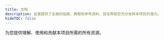 ```yaml
---
title: 文档
description: 这里提供了全面的指南、教程和参考资料，旨在帮助您充分发挥本项目的潜力。
hideTOC: false
---
```

为您提供理解、使用和贡献本项目所需的所有资源。